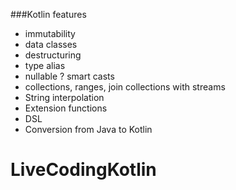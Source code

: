 ###Kotlin features
- immutability
- data classes
- destructuring
- type alias
- nullable ? smart casts
- collections, ranges, join collections with streams
- String interpolation
- Extension functions
- DSL
- Conversion from Java to Kotlin

# LiveCodingKotlin
